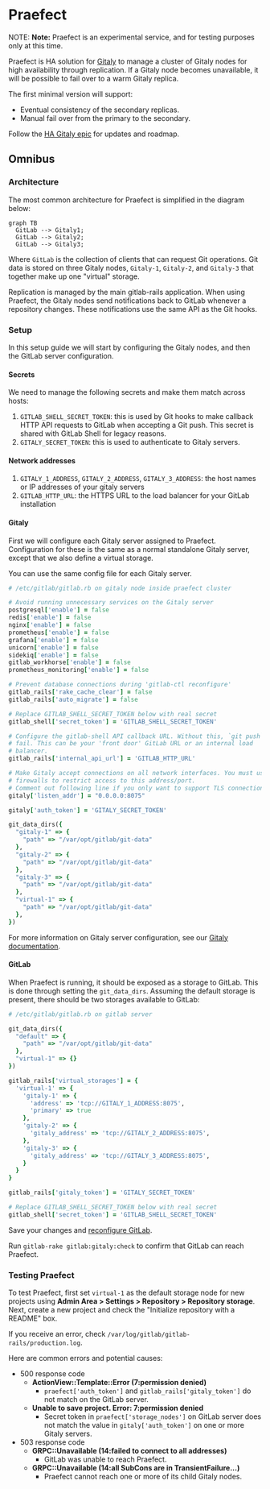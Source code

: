 # Praefect

NOTE: **Note:** Praefect is an experimental service, and for testing purposes only at
this time.

Praefect is HA solution for [Gitaly](../index.md) to manage a
cluster of Gitaly nodes for high availability through replication.
If a Gitaly node becomes unavailable, it will be possible to fail over to a
warm Gitaly replica.

The first minimal version will support:

- Eventual consistency of the secondary replicas.
- Manual fail over from the primary to the secondary.

Follow the [HA Gitaly epic](https://gitlab.com/groups/gitlab-org/-/epics/1489)
for updates and roadmap.

## Omnibus

### Architecture

The most common architecture for Praefect is simplified in the diagram below:

```mermaid
graph TB
  GitLab --> Gitaly1;
  GitLab --> Gitaly2;
  GitLab --> Gitaly3;
```

Where `GitLab` is the collection of clients that can request Git operations.
Git data is stored on three Gitaly nodes, `Gitaly-1`,  `Gitaly-2`, and `Gitaly-3` that together make up one "virtual" storage.

Replication is managed by the main gitlab-rails application. When using Praefect, the Gitaly nodes send notifications back to GitLab whenever a repository changes. These notifications use the same API as the Git hooks.

### Setup

In this setup guide we will start by configuring the
Gitaly nodes, and then the GitLab server configuration.

#### Secrets

We need to manage the following secrets and make them match across hosts:

1. `GITLAB_SHELL_SECRET_TOKEN`: this is used by Git hooks to make
    callback HTTP API requests to GitLab when accepting a Git push. This
    secret is shared with GitLab Shell for legacy reasons.
1. `GITALY_SECRET_TOKEN`: this is used to authenticate to Gitaly servers.

#### Network addresses

1. `GITALY_1_ADDRESS`, `GITALY_2_ADDRESS`, `GITALY_3_ADDRESS`: the host names or IP addresses of your gitaly servers
1. `GITLAB_HTTP_URL`: the HTTPS URL to the load balancer for your GitLab installation

#### Gitaly

First we will configure each Gitaly server assigned to Praefect.  Configuration for these
is the same as a normal standalone Gitaly server, except that we also define a virtual storage.

You can use the same config file for each Gitaly server.


```ruby
# /etc/gitlab/gitlab.rb on gitaly node inside praefect cluster

# Avoid running unnecessary services on the Gitaly server
postgresql['enable'] = false
redis['enable'] = false
nginx['enable'] = false
prometheus['enable'] = false
grafana['enable'] = false
unicorn['enable'] = false
sidekiq['enable'] = false
gitlab_workhorse['enable'] = false
prometheus_monitoring['enable'] = false

# Prevent database connections during 'gitlab-ctl reconfigure'
gitlab_rails['rake_cache_clear'] = false
gitlab_rails['auto_migrate'] = false

# Replace GITLAB_SHELL_SECRET_TOKEN below with real secret
gitlab_shell['secret_token'] = 'GITLAB_SHELL_SECRET_TOKEN'

# Configure the gitlab-shell API callback URL. Without this, `git push` will
# fail. This can be your 'front door' GitLab URL or an internal load
# balancer.
gitlab_rails['internal_api_url'] = 'GITLAB_HTTP_URL'

# Make Gitaly accept connections on all network interfaces. You must use
# firewalls to restrict access to this address/port.
# Comment out following line if you only want to support TLS connections
gitaly['listen_addr'] = "0.0.0.0:8075"

gitaly['auth_token'] = 'GITALY_SECRET_TOKEN'

git_data_dirs({
  "gitaly-1" => {
    "path" => "/var/opt/gitlab/git-data"
  },
  "gitaly-2" => {
    "path" => "/var/opt/gitlab/git-data"
  },
  "gitaly-3" => {
    "path" => "/var/opt/gitlab/git-data"
  },
  "virtual-1" => {
    "path" => "/var/opt/gitlab/git-data"
  },
})
```

For more information on Gitaly server configuration, see our [Gitaly documentation](index.md#3-gitaly-server-configuration).

#### GitLab

When Praefect is running, it should be exposed as a storage to GitLab. This
is done through setting the `git_data_dirs`. Assuming the default storage
is present, there should be two storages available to GitLab:

```ruby
# /etc/gitlab/gitlab.rb on gitlab server

git_data_dirs({
  "default" => {
    "path" => "/var/opt/gitlab/git-data"
  },
  "virtual-1" => {}
})

gitlab_rails['virtual_storages'] = {
  'virtual-1' => {
    'gitaly-1' => {
      'address' => 'tcp://GITALY_1_ADDRESS:8075',
      'primary' => true
    },
    'gitaly-2' => {
      'gitaly_address' => 'tcp://GITALY_2_ADDRESS:8075',
    },
    'gitaly-3' => {
      'gitaly_address' => 'tcp://GITALY_3_ADDRESS:8075',
    }
  }
}

gitlab_rails['gitaly_token'] = 'GITALY_SECRET_TOKEN'

# Replace GITLAB_SHELL_SECRET_TOKEN below with real secret
gitlab_shell['secret_token'] = 'GITLAB_SHELL_SECRET_TOKEN'
```

Save your changes and [reconfigure GitLab](../restart_gitlab.md#omnibus-gitlab-reconfigure).

Run `gitlab-rake gitlab:gitaly:check` to confirm that GitLab can reach Praefect.

### Testing Praefect

To test Praefect, first set `virtual-1` as the default storage node for new projects
using **Admin Area > Settings > Repository > Repository storage**. Next,
create a new project and check the "Initialize repository with a README" box.

If you receive an error, check `/var/log/gitlab/gitlab-rails/production.log`.

Here are common errors and potential causes:

- 500 response code
  - **ActionView::Template::Error (7:permission denied)**
    - `praefect['auth_token']` and `gitlab_rails['gitaly_token']` do not match on the GitLab server.
  - **Unable to save project. Error: 7:permission denied**
    - Secret token in `praefect['storage_nodes']` on GitLab server does not match the
      value in `gitaly['auth_token']` on one or more Gitaly servers.
- 503 response code
  - **GRPC::Unavailable (14:failed to connect to all addresses)**
    - GitLab was unable to reach Praefect.
  - **GRPC::Unavailable (14:all SubCons are in TransientFailure...)**
    - Praefect cannot reach one or more of its child Gitaly nodes.
